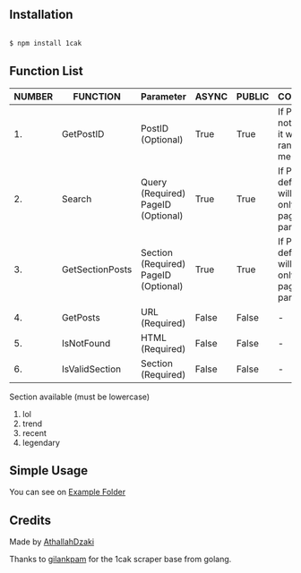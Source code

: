 ## Installation
```bash

$ npm install 1cak

```
## Function List
| NUMBER | FUNCTION | Parameter | ASYNC | PUBLIC | COMMENT |
|-|-|-|-|-|-|
| 1.| GetPostID | PostID (Optional) | True | True | If PostID not defined it will give random meme
| 2.| Search | Query (Required)<br/> PageID (Optional) | True | True | If PageID defined, it will find only on pageid parameter
| 3. | GetSectionPosts | Section (Required)<br/> PageID (Optional) | True | True | If PageID defined, it will find only on pageid parameter
| 4. | GetPosts | URL (Required) | False | False | -
| 5. | IsNotFound | HTML (Required) | False | False | -
| 6. | IsValidSection | Section (Required) | False | False | -

Section available (must be lowercase)
1. lol
2. trend
3. recent
4. legendary


## Simple Usage

You  can  see  on [Example  Folder](https://github.com/AthallahDzaki/1CAK/tree/king/test)

##  Credits

Made by [AthallahDzaki](https://github.com/AthallahDzaki)

Thanks to [gilankpam](https://github.com/gilankpam) for the 1cak scraper base from golang.